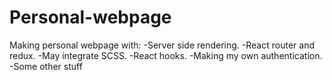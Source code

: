 # Personal-webpage

Making personal webpage with:
-Server side rendering.
-React router and redux.
-May integrate SCSS.
-React hooks.
-Making my own authentication.
-Some other stuff
